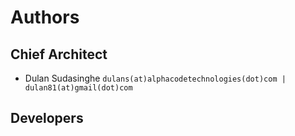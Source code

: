 # Authors

## Chief Architect

- Dulan Sudasinghe `dulans(at)alphacodetechnologies(dot)com | dulan81(at)gmail(dot)com`

## Developers
